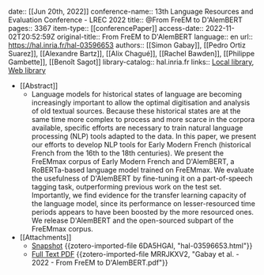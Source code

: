 date:: [[Jun 20th, 2022]]
conference-name:: 13th Language Resources and Evaluation Conference - LREC 2022
title:: @From FreEM to D'AlemBERT
pages:: 3367
item-type:: [[conferencePaper]]
access-date:: 2022-11-02T20:52:59Z
original-title:: From FreEM to D'AlemBERT
language:: en
url:: https://hal.inria.fr/hal-03596653
authors:: [[Simon Gabay]], [[Pedro Ortiz Suarez]], [[Alexandre Bartz]], [[Alix Chagué]], [[Rachel Bawden]], [[Philippe Gambette]], [[Benoît Sagot]]
library-catalog:: hal.inria.fr
links:: [Local library](zotero://select/groups/2386895/items/YW8WJAZB), [Web library](https://www.zotero.org/groups/2386895/items/YW8WJAZB)

- [[Abstract]]
	- Language models for historical states of language are becoming increasingly important to allow the optimal digitisation and analysis of old textual sources. Because these historical states are at the same time more complex to process and more scarce in the corpora available, specific efforts are necessary to train natural language processing (NLP) tools adapted to the data. In this paper, we present our efforts to develop NLP tools for Early Modern French (historical French from the 16th to the 18th centuries). We present the FreEMmax corpus of Early Modern French and D'AlemBERT, a RoBERTa-based language model trained on FreEMmax. We evaluate the usefulness of D'AlemBERT by fine-tuning it on a part-of-speech tagging task, outperforming previous work on the test set. Importantly, we find evidence for the transfer learning capacity of the language model, since its performance on lesser-resourced time periods appears to have been boosted by the more resourced ones. We release D'AlemBERT and the open-sourced subpart of the FreEMmax corpus.
- [[Attachments]]
	- [Snapshot](https://hal.inria.fr/hal-03596653) {{zotero-imported-file 6DA5HGAI, "hal-03596653.html"}}
	- [Full Text PDF](https://hal.inria.fr/hal-03596653/document) {{zotero-imported-file MRRJKXV2, "Gabay et al. - 2022 - From FreEM to D'AlemBERT.pdf"}}